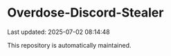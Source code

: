 # Overdose-Discord-Stealer

Last updated: 2025-07-02 08:14:48

This repository is automatically maintained.
